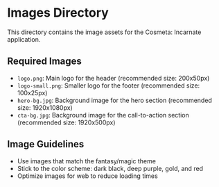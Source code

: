 # Images Directory

This directory contains the image assets for the Cosmeta: Incarnate application.

## Required Images

- `logo.png`: Main logo for the header (recommended size: 200x50px)
- `logo-small.png`: Smaller logo for the footer (recommended size: 100x25px)
- `hero-bg.jpg`: Background image for the hero section (recommended size: 1920x1080px)
- `cta-bg.jpg`: Background image for the call-to-action section (recommended size: 1920x500px)

## Image Guidelines

- Use images that match the fantasy/magic theme
- Stick to the color scheme: dark black, deep purple, gold, and red
- Optimize images for web to reduce loading times